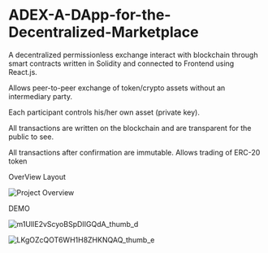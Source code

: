 # ADEX-A-DApp-for-the-Decentralized-Marketplace

A decentralized permissionless exchange interact with blockchain through smart contracts written in Solidity and connected to Frontend using React.js. 

Allows peer-to-peer exchange of token/crypto assets without an intermediary party. 

Each participant controls his/her own asset (private key).

All transactions are written on the blockchain and are transparent for the public to see.

All transactions after confirmation are immutable. Allows trading of ERC-20 token


OverView Layout



![Project Overview](https://user-images.githubusercontent.com/62199596/132125481-50ad3bec-6064-4fb9-b3c1-a7760f0d1d3e.png)






DEMO

















![m1UIlE2vScyoBSpDIIGQdA_thumb_d](https://user-images.githubusercontent.com/62199596/132126385-1c4be2a3-0809-4e1d-94e9-a31e99e36ef7.jpg)





















![LKgOZcQOT6WH1H8ZHKNQAQ_thumb_e](https://user-images.githubusercontent.com/62199596/132126400-b6c61dd2-0122-48df-9556-27b015b390c5.jpg)
